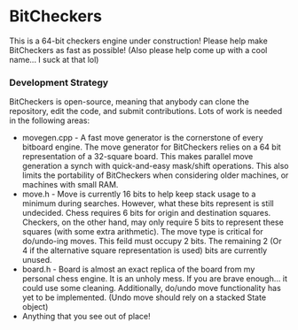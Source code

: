 # BitCheckers

This is a 64-bit checkers engine under construction! Please help make BitCheckers as fast as possible! (Also please help come up with a cool name... I suck at that lol)

### Development Strategy
BitCheckers is open-source, meaning that anybody can clone the repository, edit the code, and submit contributions.
Lots of work is needed in the following areas:
<ul>
 <li>
  movegen.cpp - A fast move generator is the cornerstone of every bitboard engine. The move generator for BitCheckers relies on a 64 bit representation of a 32-square board. This makes parallel move generation a synch with quick-and-easy mask/shift operations. This also limits the portability of BitCheckers when considering older machines, or machines with small RAM. 
 </li>
 <li>
  move.h - Move is currently 16 bits to help keep stack usage to a minimum during searches. However, what these bits represent is still undecided. Chess requires 6 bits for origin and destination squares. Checkers, on the other hand, may only require 5 bits to represent these squares (with some extra arithmetic). The move type is critical for do/undo-ing moves. This feild must occupy 2 bits. The remaining 2 (Or 4 if the alternative square representation is used) bits are currently unused.
 </li> 
 <li>
  board.h - Board is almost an exact replica of the board from my personal chess engine. It is an unholy mess. If you are brave enough... it could use some cleaning. Additionally, do/undo move functionality has yet to be implemented. (Undo move should rely on a stacked State object)
 </li>
 <li>
  Anything that you see out of place!
 </li>
</ol>
  
